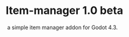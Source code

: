 # Item-manager 1.0 beta


<img scr="https://www.google.com/search?client=tablet-android-samsung-ss&sca_esv=43165b7b9e8aedc4&sca_upv=1&sxsrf=ADLYWIKD0aqU7eNvAury-L1FHT3uxui9Fw:1725513445957&q=pixel+sword&udm=2&fbs=AEQNm0Aa4sjWe7Rqy32pFwRj0UkWd8nbOJfsBGGB5IQQO6L3JyJJclJuzBPl12qJyPx7ESKd_0oka9aLy7VkmZpoP843ZmsqU-cJfWowkJPWmHg9VeS0gksF88Lq2LCSLGqsTUjidssMX8Y4i3_iMm3M_QLDF3prSnQkPyWD-bLjOQG6i1jc9n6TR4_ZoPje1tAT7oQ8Okwt&sa=X&ved=2ahUKEwiHkoHAhquIAxUfxTgGHXT3EbYQtKgLegQIGxAB&biw=602&bih=1009&dpr=1.33"></img>
a simple item manager addon for Godot 4.3.
